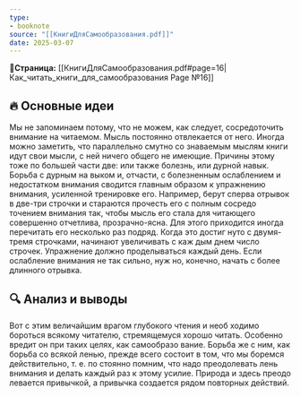 ```yaml
---
type:
- booknote
source: "[[КнигиДляСамообразования.pdf]]"
date: 2025-03-07
---
```

**📝Страница:** [[КнигиДляСамообразования.pdf#page=16|Как_читать_книги_для_самообразования Page №16]]  

## 🔥 Основные идеи 

Мы не запоминаем потому, что не можем, как следует, сосредоточить внимание на читаемом. Мысль постоянно отвлекается от него. Иногда можно заметить, что параллельно смутно со знаваемым мыслям книги идут свои мысли, с ней ничего общего не имеющие. Причины этому тоже по большей части две: или также болезнь, или дурной навык. Борьба с дурным на выком и, отчасти, с болезненным ослаблением и недостатком внимания сводится главным образом к упражнению внимания, усиленной тренировке его. Например, берут сперва отрывок в две-три строчки и стараются прочесть его с полным сосредо точением внимания так, чтобы мысль его стала для читающего совершенно отчетлива, прозрачно-ясна. Для этого приходится иногда перечитать его несколько раз подряд. Когда это достиг нуто с двумя-тремя строчками, начинают увеличивать с каж дым днем число строчек. Упражнение должно проделываться  каждый день. Если ослабление внимания не так сильно, нуж но, конечно, начать с более длинного отрывка.


## 🔍 Анализ и выводы  


Вот с этим величайшим врагом глубокого чтения и необ ходимо бороться всякому читателю, стремящемуся хорошо читать. Особенно вредит он при таких целях, как самообразо вание. Борьба же с ним, как борьба со всякой ленью, прежде всего состоит в том, что мы боремся действительно, т. е. по стоянно помним, что надо преодолевать лень внимания и делать каждый раз к этому усилие. Природа и здесь преодо левается привычкой, а привычка создается рядом повторных действий.


